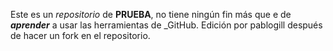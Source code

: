 Este es un _repositorio_ de **PRUEBA**, no tiene ningún fin más que e de **_aprender_** a usar las herramientas de _GitHub.
Edición por pablogill después de hacer un fork en el repositorio.

